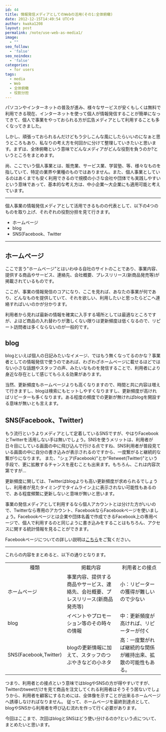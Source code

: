 ```yaml
---
id: 44
title: 情報発信メディアとしてのWebの活用(その1:全体俯瞰)
date: 2012-12-15T14:49:54 UTC+9
author: kwaka1208
layout: post
permalink: /note/use-web-as-media1/
image:
  - ""
seo_follow:
  - 'false'
seo_noindex:
  - 'false'
categories:
  - for users
tags:
  - media
  - Web
  - 全体俯瞰
  - 役割分担
---
```

パソコンやインターネットの普及が進み、様々なサービスが安くもしくは無料で利用できる現在、インターネットを使って個人が情報発信することが簡単になってきて、個人で事業をやっておられる方が広告メディアとして利用することも多くなってきました。

しかし、頑張っておられるんだけどもう少しこんな風にしたらいいのになぁと思うところもあり、私なりの考え方を何回かに分けて整理していきたいと思います。まずは、全体俯瞰という意味でどんなメディアがどんな役割を負うのか?というところをまとめます。

尚、ここでいう個人事業とは、販売業、サービス業、学習塾、等、様々なものを指していて、特定の業界や業種のものではありません。また、個人事業としているのはあくまでも安く利用できるので規模の小さな会社や団体でも実践しやすいという意味であって、基本的な考え方は、中小企業〜大企業にも適用可能と考えています。

- - -
個人事業の情報発信メディアとして活用できるものの代表として、以下の4つのものを取り上げ、それぞれの役割分担を見て行きます。

- ホームページ
- blog
- SNS(Facebook、Twitter

- - -
## ホームページ
ここで言う"ホームページ"とはいわゆる自社のサイトのことであり、事業内容、提供する商品やサービス、連絡先、会社概要、プレスリリース(新商品発売等)が掲載されているものです。

ここが、事業の情報発信のコアになり、ここを見れば、あなたの事業が何であり、どんなものを提供していて、それを欲しい、利用したいと思ったらどこへ連絡すればいいのかが分かります。

利用者から見れば最新の情報を確実に入手する場所としては最適なところですが、よほど商品の入れ替わりが激しくない限りは更新頻度は低くなるので、リピート訪問者は多くならないのが一般的です。
## blog
blogといえば個人の日記みたいなイメージ、ではもう無くなってるのかな？事業者としての情報発信で使うのであれば、わざわざホームページに載せるほどではない小さな話題やスタッフの声、みたいなものを発信することで、利用者により身近な存在として感じてもらえる効果があります。

当然、更新頻度もホームページよりも高くなりますので、時間と共に内容は増えて行きますし、blogは検索にもヒットしやすくなりますし、更新頻度が高ければリピーターも多くなります。ある程度の頻度での更新が無ければblogを開設する意味が無いとも言えます。
## SNS(Facebook、Twitter)
もう流行というよりメディアとして定着しているSNSですが、やはりFacebookとTwitterを活用しない手は無いでしょう。SNSを使うメリットは、利用者が日々目にしている画面の中に飛び込んで行ける点ですね、SNS利用者が普段見ている画面の中に自分の書き込みが表示されるのですから、一度繋がると継続的な繋がりになります。
また、"シェア(Facebook)"とか"Retweet(Twitter)"という手段で、更に拡散するチャンスを産むことも出来ます。もちろん、これは内容次第ですが...

更新頻度に関しては、Twitterはblogよりも高い更新頻度が求められるでしょうし、利用者が見たタイミングでタイムライン上に表示されない可能性もあるので、ある程度頻繁に更新しないと意味が無いと思います。

事業の発信メディアとして利用するなら個人アカウントとは分けた方がいいので、Twitterなら専用のアカウント、FacebookならFacebookページを使いましょう。Facebookページとは企業や団体名義で作成できるFacebook上の専用ページで、個人で利用するのと同じように書き込みをすることはもちろん、アクセスに関する統計情報を見ることができます。

Facebookページについての詳しい説明は[こちら](http://f-navigation.jp/manual/pages/about.html)をご覧ください。
- - -
これらの内容をまとめると、以下の通りとなります。

<table>
<tr><td align="center">種類</td><td align="center">掲載内容</td><td align="center">利用者との接点</td></tr>

<tr><td>ホームページ</td><td>事業内容、提供する商品やサービス、連絡先、会社概要、プレスリリース(新商品発売等)</td><td>小：リピーターの獲得が難しいので少ない</td></tr>
<tr><td>blog</td><td>イベントやプロモーション等のその時々の情報</td><td>中：更新頻度が高ければ、リピーターが付く</td></tr>
<tr><td>SNS(Facebook,Twitter)</td><td>blogの更新情報に加えて、スタッフのつぶやきなどの小ネタ</td><td>高：一度繋がれば継続的な関係が維持出来、拡散の可能性もある。</td></tr>
</table>

<div class="conclusion">つまり、利用者との接点という意味ではblogやSNSの方が得やすいですが、Twitterのtweetだけを見て商品を注文してくれる利用者はそうそう居ないでしょうから、利用者を顧客にするためには、全体像を示すことが出来るホームページへ誘導しなければなりません。
従って、ホームページを最終到達点として、blogやSNSから利用者を呼び込む流れを作って行く必要があります。</div>

今回はここまで、次回はblogとSNSはどう使い分けるのか?という点について、まとめたいと思います。